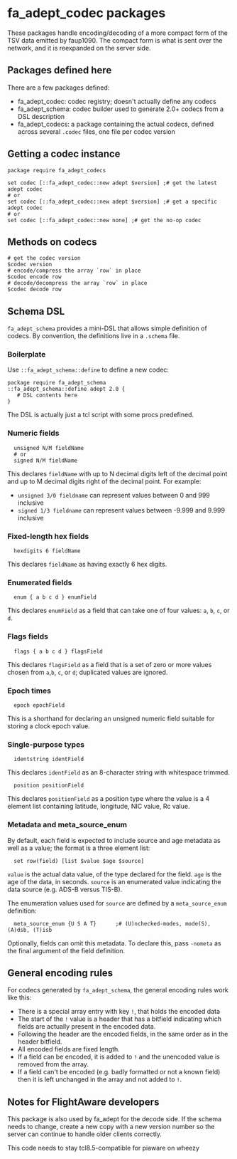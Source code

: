 # fa_adept_codec packages

These packages handle encoding/decoding of a more compact form of the TSV data emitted by faup1090. The compact form is what is sent over the network, and it is reexpanded on the server side.

## Packages defined here

There are a few packages defined:

 * fa_adept_codec: codec registry; doesn't actually define any codecs
 * fa_adept_schema: codec builder used to generate 2.0+ codecs from a DSL description
 * fa_adept_codecs: a package containing the actual codecs, defined across several `.codec` files, one file per codec version

## Getting a codec instance

```
package require fa_adept_codecs

set codec [::fa_adept_codec::new adept $version] ;# get the latest adept codec
# or
set codec [::fa_adept_codec::new adept $version] ;# get a specific adept codec
# or
set codec [::fa_adept_codec::new none] ;# get the no-op codec
```

## Methods on codecs

```
# get the codec version
$codec version
# encode/compress the array `row` in place
$codec encode row
# decode/decompress the array `row` in place
$codec decode row
```

## Schema DSL

`fa_adept_schema` provides a mini-DSL that allows simple definition of codecs. By convention, the definitions live in a `.schema` file.

### Boilerplate

Use `::fa_adept_schema::define` to define a new codec:

```
package require fa_adept_schema
::fa_adept_schema::define adept 2.0 {
   # DSL contents here
}
```

The DSL is actually just a tcl script with some procs predefined.

### Numeric fields

```
  unsigned N/M fieldName
  # or
  signed N/M fieldName
```

This declares `fieldName` with up to N decimal digits left of the decimal point and up to M decimal digits right of the decimal point. For example:

 * `unsigned 3/0 fieldname` can represent values between 0 and 999 inclusive
 * `signed 1/3 fieldname` can represent values between -9.999 and 9.999 inclusive

### Fixed-length hex fields

```
  hexdigits 6 fieldName
```

This declares `fieldName` as having exactly 6 hex digits.

### Enumerated fields

```
  enum { a b c d } enumField
```

This declares `enumField` as a field that can take one of four values: `a`,
`b`, `c`, or `d`.

### Flags fields

```
  flags { a b c d } flagsField
```

This declares `flagsField` as a field that is a set of zero or more values chosen from `a`,`b`, `c`, or `d`; duplicated values are ignored.

### Epoch times

```
  epoch epochField
```

This is a shorthand for declaring an unsigned numeric field suitable for storing a clock epoch value.

### Single-purpose types

```
  identstring identField
```

This declares `identField` as an 8-character string with whitespace trimmed.

```
  position positionField
```

This declares `positionField` as a position type where the value is a 4 element list containing latitude, longitude, NIC value, Rc value.

### Metadata and meta_source_enum

By default, each field is expected to include source and age metadata as well as a value; the format is a three element list:

```
  set row(field) [list $value $age $source]
```

`value` is the actual data value, of the type declared for the field.
`age` is the age of the data, in seconds.
`source` is an enumerated value indicating the data source (e.g. ADS-B versus TIS-B).

The enumeration values used for `source` are defined by a `meta_source_enum` definition:

```
  meta_source_enum {U S A T}      ;# (U)nchecked-modes, mode(S), (A)dsb, (T)isb
```

Optionally, fields can omit this metadata. To declare this, pass `-nometa` as the final argument of the field definition.

## General encoding rules

For codecs generated by `fa_adept_schema`, the general encoding rules work like this:

 * There is a special array entry with key `!`, that holds the encoded data
 * The start of the `!` value is a header that has a bitfield indicating which fields are actually present in the encoded data.
 * Following the header are the encoded fields, in the same order as in the header bitfield.
 * All encoded fields are fixed length.
 * If a field can be encoded, it is added to `!` and the unencoded value is removed from the array.
 * If a field can't be encoded (e.g. badly formatted or not a known field) then it is left unchanged in the array and not added to `!`.

## Notes for FlightAware developers

This package is also used by fa_adept for the decode side. If the schema needs to change, create a new copy with a new version number so the server can continue to handle older clients correctly.

This code needs to stay tcl8.5-compatible for piaware on wheezy
